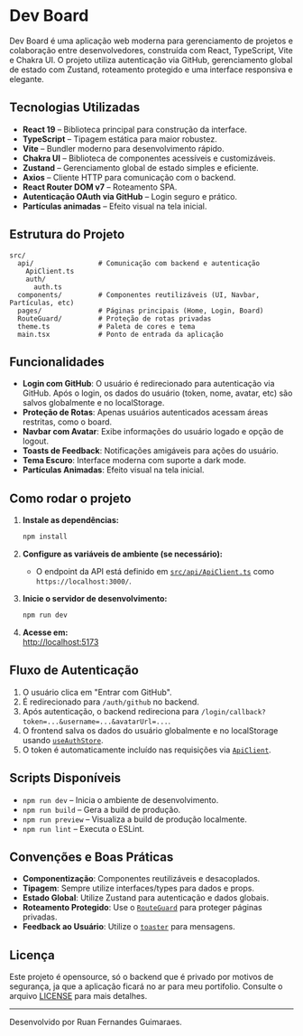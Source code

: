 # Dev Board

Dev Board é uma aplicação web moderna para gerenciamento de projetos e colaboração entre desenvolvedores, construída com React, TypeScript, Vite e Chakra UI. O projeto utiliza autenticação via GitHub, gerenciamento global de estado com Zustand, roteamento protegido e uma interface responsiva e elegante.

## Tecnologias Utilizadas

- **React 19** – Biblioteca principal para construção da interface.
- **TypeScript** – Tipagem estática para maior robustez.
- **Vite** – Bundler moderno para desenvolvimento rápido.
- **Chakra UI** – Biblioteca de componentes acessíveis e customizáveis.
- **Zustand** – Gerenciamento global de estado simples e eficiente.
- **Axios** – Cliente HTTP para comunicação com o backend.
- **React Router DOM v7** – Roteamento SPA.
- **Autenticação OAuth via GitHub** – Login seguro e prático.
- **Partículas animadas** – Efeito visual na tela inicial.

## Estrutura do Projeto

```
src/
  api/                # Comunicação com backend e autenticação
    ApiClient.ts
    auth/
      auth.ts
  components/         # Componentes reutilizáveis (UI, Navbar, Partículas, etc)
  pages/              # Páginas principais (Home, Login, Board)
  RouteGuard/         # Proteção de rotas privadas
  theme.ts            # Paleta de cores e tema
  main.tsx            # Ponto de entrada da aplicação
```

## Funcionalidades

- **Login com GitHub**: O usuário é redirecionado para autenticação via GitHub. Após o login, os dados do usuário (token, nome, avatar, etc) são salvos globalmente e no localStorage.
- **Proteção de Rotas**: Apenas usuários autenticados acessam áreas restritas, como o board.
- **Navbar com Avatar**: Exibe informações do usuário logado e opção de logout.
- **Toasts de Feedback**: Notificações amigáveis para ações do usuário.
- **Tema Escuro**: Interface moderna com suporte a dark mode.
- **Partículas Animadas**: Efeito visual na tela inicial.

## Como rodar o projeto

1. **Instale as dependências:**
   ```sh
   npm install
   ```

2. **Configure as variáveis de ambiente (se necessário):**
   - O endpoint da API está definido em [`src/api/ApiClient.ts`](src/api/ApiClient.ts) como `https://localhost:3000/`.

3. **Inicie o servidor de desenvolvimento:**
   ```sh
   npm run dev
   ```

4. **Acesse em:**  
   [http://localhost:5173](http://localhost:5173)

## Fluxo de Autenticação

1. O usuário clica em "Entrar com GitHub".
2. É redirecionado para `/auth/github` no backend.
3. Após autenticação, o backend redireciona para `/login/callback?token=...&username=...&avatarUrl=...`.
4. O frontend salva os dados do usuário globalmente e no localStorage usando [`useAuthStore`](src/api/auth/auth.ts).
5. O token é automaticamente incluído nas requisições via [`ApiClient`](src/api/ApiClient.ts).

## Scripts Disponíveis

- `npm run dev` – Inicia o ambiente de desenvolvimento.
- `npm run build` – Gera a build de produção.
- `npm run preview` – Visualiza a build de produção localmente.
- `npm run lint` – Executa o ESLint.

## Convenções e Boas Práticas

- **Componentização**: Componentes reutilizáveis e desacoplados.
- **Tipagem**: Sempre utilize interfaces/types para dados e props.
- **Estado Global**: Utilize Zustand para autenticação e dados globais.
- **Roteamento Protegido**: Use o [`RouteGuard`](src/RouteGuard/index.tsx) para proteger páginas privadas.
- **Feedback ao Usuário**: Utilize o [`toaster`](src/components/ui/toaster.tsx) para mensagens.

## Licença

Este projeto é opensource, só o backend que é privado por motivos de segurança, ja que a aplicação ficará no ar para meu portifolio. Consulte o arquivo [LICENSE](LICENSE) para mais detalhes.

---

Desenvolvido por Ruan Fernandes Guimaraes.
